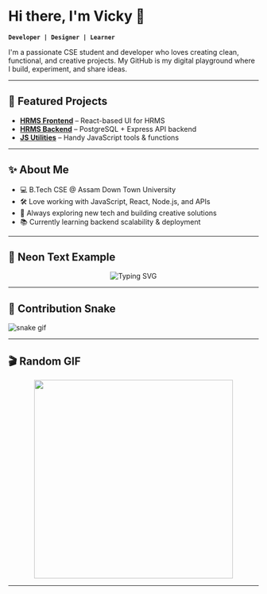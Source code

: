 # Hi there, I'm Vicky 👋

**`Developer | Designer | Learner`**

I'm a passionate CSE student and developer who loves creating clean, functional, and creative projects. My GitHub is my digital playground where I build, experiment, and share ideas.

---

## 🚀 Featured Projects
- **[HRMS Frontend](https://github.com/Cactusuki/hrms-frontend)** – React-based UI for HRMS
- **[HRMS Backend](https://github.com/Cactusuki/hrms-backend)** – PostgreSQL + Express API backend
- **[JS Utilities](https://github.com/Cactusuki/js-utilities)** – Handy JavaScript tools & functions

---

## ✨ About Me
- 💻 B.Tech CSE @ Assam Down Town University
- 🛠 Love working with JavaScript, React, Node.js, and APIs
- 🎯 Always exploring new tech and building creative solutions
- 📚 Currently learning backend scalability & deployment

---

## 🌟 Neon Text Example
<p align="center">
  <img src="https://readme-typing-svg.herokuapp.com?font=Fira+Code&pause=1000&color= neon&center=true&vCenter=true&width=435&lines=Welcome+to+my+GitHub;I+am+Vicky;aka+Cactusuki" alt="Typing SVG" />
</p>

---

## 🐍 Contribution Snake
![snake gif](https://github.com/Cactusuki/Cactusuki/blob/output/github-contribution-grid-snake.svg)

---

## 🎬 Random GIF
<p align="center">
  <img src="https://media.giphy.com/media/3o7aD2saalBwwftBIY/giphy.gif" width="400">
</p>

---
